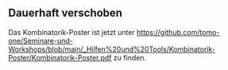## Dauerhaft verschoben

Das Kombinatorik-Poster ist jetzt unter https://github.com/tomo-one/Seminare-und-Workshops/blob/main/_Hilfen%20und%20Tools/Kombinatorik-Poster/Kombinatorik-Poster.pdf zu finden.

